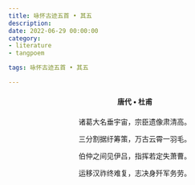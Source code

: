 ```yaml
---
title: 咏怀古迹五首 • 其五
description:
date: 2022-06-29 00:00:00
category:
- literature
- tangpoem

tags: 咏怀古迹五首 • 其五

---
```


<div id="poem-author">
唐代 • 杜甫
</div>
<div id="poem-body">
<p class="poem-paragraph">诸葛大名垂宇宙，宗臣遗像肃清高。</p>
<p class="poem-paragraph">三分割据纡筹策，万古云霄一羽毛。</p>
<p class="poem-paragraph">伯仲之间见伊吕，指挥若定失萧曹。</p>
<p class="poem-paragraph">运移汉祚终难复，志决身歼军务劳。</p>

</div>

<style>

#poem-author {
    width: 100%;
    text-align: center;
    margin: 20px 0;
    font-weight: bold;
}
#poem-body {
    width: 100%;
    text-align: center;
}
.poem-paragraph {
    font-family: "仿宋"
}

</style>